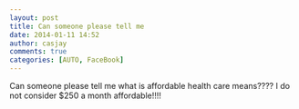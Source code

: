 ```yaml
---
layout: post
title: Can someone please tell me
date: 2014-01-11 14:52
author: casjay
comments: true
categories: [AUTO, FaceBook]
---
```


Can someone please tell me what is affordable health care means???? I do not consider $250 a month affordable!!!!  
